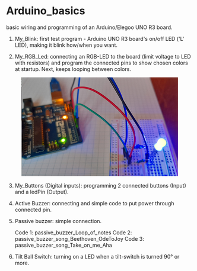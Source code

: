 # Arduino_basics
basic wiring and programming of an Arduino/Elegoo UNO R3 board.



1. My_Blink: first test program - Arduino UNO R3 board's on/off LED ('L' LED), making it blink how/when you want.

2. My_RGB_Led: connecting an RGB-LED to the board (limit voltage to LED with resistors) and program the connected pins to show chosen colors at startup.  Next, keeps looping between colors.

<p align="center">
  <img src="https://github.com/CityTropes/Arduino_basics/blob/adc775e7ae417fe651b5e3db47e7af85b4a961ac/media/rgb_connected.png" />
</p>

3. My_Buttons (Digital inputs): programming 2 connected buttons (Input) and a ledPin (Output).

4. Active Buzzer: connecting and simple code to put power through connected pin.

5. Passive buzzer: simple connection. 

      Code 1: passive_buzzer_Loop_of_notes
      Code 2: passive_buzzer_song_Beethoven_OdeToJoy
      Code 3: passive_buzzer_song_Take_on_me_Aha 
      
6. Tilt Ball Switch: turning on a LED when a tilt-switch is turned 90° or more.
